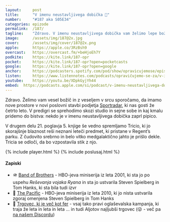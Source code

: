 ```yaml
---
layout: 	post
title:  	"V imenu neustavljivega dobička 🎄"
number: 	"#187 aka S05E34"
categories:	epizode
permalink:	/187/
tagline: 	"Zdravo. V imenu neustavljivega dobička vam želimo lepe božično novoletne praznike. In ne pozabite, Bob je z vami."
image:		/assets/img/187@2x.jpg
cover:		/assets/img/cover/187@2x.png
apple:		https://apple.co/3RzBsh9
overcast:	https://overcast.fm/+beHjoEh7Y
podkite:	https://kite.link/187-opr
pocket:		https://kite.link/187-opr?open=pocketcasts
google:		https://kite.link/187-opr?open=google
anchor:		https://podcasters.spotify.com/pod/show/opravicujemose/episodes/V-imenu-neustavljivega-dobika-e2dkrn0
listen:		https://www.listennotes.com/podcasts/opravičujemo-se-za/v-imenu-neustavljivega-dobička-l9rTzenhboB/embed/
youtube:	https://youtu.be/XDpkGyjYh44
embed:	https://podcasts.apple.com/si/podcast/v-imenu-neustavljivega-dobi-ka/id1514750013?i=1000639625932
---
```


Zdravo. Želimo vam vesel božič in z veseljem v srcu sporočamo, da imamo nove prostore v novi poslovni stavbi podjetja [Sportradar](https://sportradar.com/ljubljana), ki nas gosti že četrto leto. V predigri se sprehodimo skozi studio in sejne sobe in kaj kmalu pridemo do bistva: nekdo je v imenu neustavljivega dobička zaprl pipico. 

V drugem delu 21. poglavja 5. knjige še vedno spremljamo Tricio, ki jo skorajšnje blaznost reši neznani leteči predmet, ki pristane v Regent’s parku. Z čudovito srebrno in belo vitko medgalaktično jahto je prišlo dekle. Tricia se odloči, da bo vzpostavila stik z njo. 

{% include player.html %}
{% include poslusaj.html %}

<!--break-->

#### Zapiski

- 🪖 [Band of Brothers](https://en.wikipedia.org/wiki/Band_of_Brothers_(miniseries)) - HBO-jeva miniserija iz leta 2001, ki sta jo po uspehu _Reševanja vojaka Ryana_ in sta jo ustvarila Steven Spielberg in Tom Hanks, ki sta bila tudi izvr
- 🗾 [The Pacific](https://en.wikipedia.org/wiki/The_Pacific_(miniseries)) - HBO-jeva miniserija iz leta 2010, ki jo nista ustvarila zgoraj omenjena Steven Spielberg in Tom Hanks
- 🛒 [Trgovec, ki je več kot fer](https://www.hofer.si) - vsaj tako pravi oglaševalska kampanja, ki traja že leta in leta in leta ... in tudi Aljotov najljubši trgovec (😜 - več pa [na našem Discordu](https://opravicujemo.se/discord))